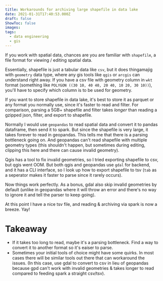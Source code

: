 ```yaml
---
title: Workarounds for archiving large shapefile in data lake
date: 2021-01-31T17:40:53.000Z
draft: false
ShowToc: false
images:
tags:
  - data engineering
  - gis
---
```



If you work with spatial data, chances are you are familiar with `shapefile`, a file format for viewing / editing spatial data.

Essentially, shapefile is just a tabular data like `csv`, but it does thingamajig with `geometry` data type, where any gis tools like `qgis` or `arcgis` can understand right away. If you have a csv file with geometry column in `wkt` format (something like `POLYGON ((30 10, 40 40, 20 40, 10 20, 30 10))`), you'll have to specify which column is to be used for geometry.

If you want to store shapefile in data lake, it's best to store it as parquet or any format you normally use, since it's faster to read and filter. For comparison, parsing a 5GB+ shapefile and filter takes *longer* than reading a gzipped json, filter, and export to shapefile.

Normally I would use `geopandas` to read spatial data and convert it to pandas dataframe, then send it to spark. But since the shapefile is very large, it takes forever to read in geopandas. This tells me that there is a parsing bottleneck going on. And geopandas can't read shapefile with multiple geometry types (this shouldn't happen, but sometimes during editing, clipping this here and there can cause invalid geometry).

Qgis has a tool to fix invalid geometries, so I tried exporting shapefile to csv, but qgis went OOM. But both qgis and geopandas use `gdal` for backend, and it has a CLI interface, so I look up how to export shapefile to tsv (`tab` as a seperator makes it faster to parse since it rarely occurs).

Now things work perfectly. As a bonus, gdal also skip invalid geometries by default (unlike in geopandas where it will throw an error and there's no way to ignore it and tell the parser to keep going).

At this point I have a nice tsv file, and reading & archiving via spark is now a breeze. Yay!

# Takeaway

- If it takes too long to read, maybe it's a parsing bottleneck. Find a way to convert it to another format so it's eaiser to parse.
- Sometimes your initial tools of choice might have some quirks. In most cases there will be similar tools out there that can workaround the issues. (In this case, use gdal to convert to csv in lieu of geopandas because gpd can't work with invalid geometries & takes longer to read compared to feeding spark a straight csv/tsv).
